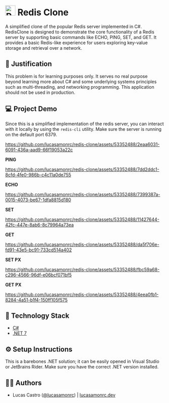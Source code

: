 # <img src="https://cdn4.iconfinder.com/data/icons/redis-2/1451/Untitled-2-512.png" alt="Redis icon" width=32 /> Redis Clone

A simplified clone of the popular Redis server implemented in C#. RedisClone is designed to demonstrate the core functionality of a Redis server by supporting basic commands like ECHO, PING, SET, and GET. It provides a basic Redis-like experience for users exploring key-value storage and retrieval over a network.

## 🎯 Justification

This problem is for learning purposes only. It serves no real purpose beyond learning more about C# and some underlying systems principles such as multi-threading, and networking programming. This application should not be used in production.

## 💻 Project Demo   

Since this is a simplified implementation of the redis server, you can interact with it locally by using the `redis-cli` utility. Make sure the server is running on the default port 6379.

https://github.com/lucasamonrc/redis-clone/assets/53352488/2eaa6031-6091-436a-aad9-66f19053a22c

**PING**

https://github.com/lucasamonrc/redis-clone/assets/53352488/7dd2ddc1-8cfd-4fe0-986b-c4c11a0de755

**ECHO**

https://github.com/lucasamonrc/redis-clone/assets/53352488/7399387a-0015-4073-be67-1dfa8815d180

**SET**

https://github.com/lucasamonrc/redis-clone/assets/53352488/11427644-42fc-447e-8ab6-8c79964a73ea

**GET**

https://github.com/lucasamonrc/redis-clone/assets/53352488/da5f706e-fd91-43e5-bc91-733cd514a402

**SET PX**

https://github.com/lucasamonrc/redis-clone/assets/53352488/fbc59a68-c296-4566-96df-e06bcf071bf5

**GET PX**

https://github.com/lucasamonrc/redis-clone/assets/53352488/4eea0fb1-8284-4a51-b1f4-150ff105f575

## 🚀 Technology Stack

- [C#](https://learn.microsoft.com/en-us/dotnet/csharp/)
- [.NET 7](https://learn.microsoft.com/en-us/dotnet/core/whats-new/dotnet-7)

## ⚙️ Setup Instructions
 
This is a barebones .NET solution; it can be easily opened in Visual Studio or JetBrains Rider. Make sure you have the correct .NET version installed.

## 🧑‍💻 Authors

- Lucas Castro ([@lucasamonrc](https://github.com/lucasamonrc)) | [lucasamonrc.dev](https://lucasamonrc.dev) 
